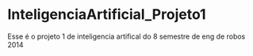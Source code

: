 # InteligenciaArtificial_Projeto1
 Esse é o projeto 1 de inteligencia artifical do 8 semestre de eng de robos 2014
